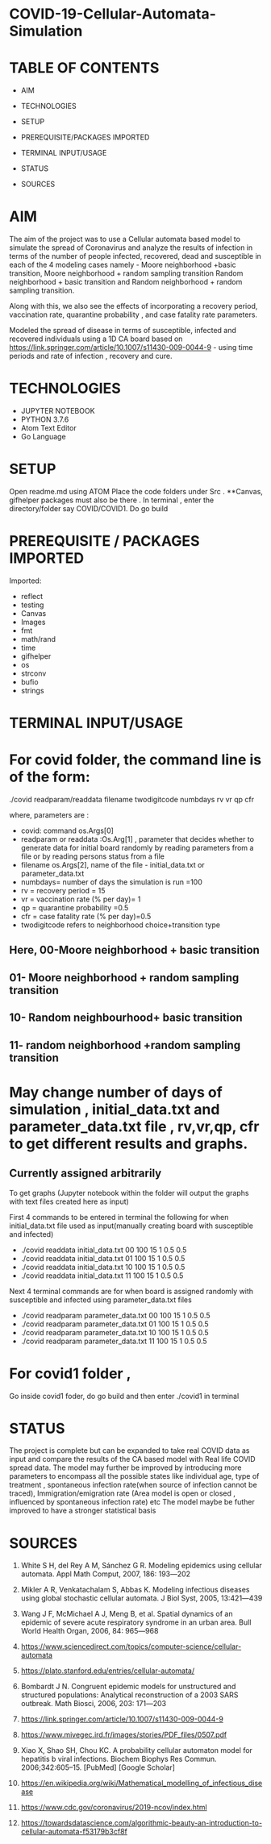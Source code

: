 # COVID-19-Cellular-Automata-Simulation
# TABLE OF CONTENTS

- AIM

- TECHNOLOGIES

- SETUP

- PREREQUISITE/PACKAGES IMPORTED

- TERMINAL INPUT/USAGE

- STATUS

- SOURCES


# AIM

The aim of the project was to use a Cellular automata based model to simulate the spread of Coronavirus and analyze the results of infection in terms of the number of people infected, recovered, dead and susceptible in each of the 4 modeling cases namely - Moore neighborhood +basic transition, Moore neighborhood + random sampling transition
Random neighborhood + basic transition and Random neighborhood + random sampling transition.

Along with this, we also see the effects of incorporating a recovery period, vaccination rate, quarantine probability , and case fatality rate parameters.

Modeled the spread of disease in terms of susceptible, infected and recovered individuals using a 1D CA board based on  https://link.springer.com/article/10.1007/s11430-009-0044-9 - using time periods and rate of infection , recovery and cure.


# TECHNOLOGIES
- JUPYTER NOTEBOOK
- PYTHON 3.7.6
- Atom Text Editor
- Go Language 


# SETUP
Open readme.md using ATOM
Place the code folders under Src .
**Canvas, gifhelper packages must also be there .
In terminal , enter the directory/folder say COVID/COVID1. Do go build


# PREREQUISITE / PACKAGES IMPORTED

Imported:
- reflect
- testing
- Canvas
- Images
- fmt
- math/rand
- time
- gifhelper
- os
- strconv
- bufio
- strings

# TERMINAL INPUT/USAGE

# For covid folder, the command line is of the form:

./covid readparam/readdata filename twodigitcode numbdays rv vr qp cfr

where, parameters are :

- covid: command os.Args[0]
- readparam or readdata :Os.Arg[1] , parameter that decides whether to generate data for initial board randomly by reading parameters from a file  or by reading persons status from a file
- filename os.Args[2], name of the file - initial_data.txt or parameter_data.txt
- numbdays= number of days the simulation is run =100
- rv = recovery period = 15
- vr = vaccination rate (% per day)= 1
- qp = quarantine probability =0.5
- cfr = case fatality rate (% per day)=0.5
- twodigitcode refers to neighborhood choice+transition type

## Here, 00-Moore neighborhood + basic transition

## 01- Moore neighborhood + random sampling transition

## 10- Random neighbourhood+ basic transition

## 11- random neighborhood +random sampling transition



# May change number of days of simulation , initial_data.txt and parameter_data.txt file , rv,vr,qp, cfr to get different results and graphs.

## Currently assigned arbitrarily


To get graphs (Jupyter notebook within the folder will output the graphs with text files created here as input)

First 4 commands to be entered in terminal the following for when initial_data.txt file used as input(manually creating board with susceptible and infected)

- ./covid readdata initial_data.txt 00 100 15 1 0.5 0.5
- ./covid readdata initial_data.txt 01 100 15 1 0.5 0.5
- ./covid readdata initial_data.txt 10 100 15 1 0.5 0.5
- ./covid readdata initial_data.txt 11 100 15 1 0.5 0.5




Next 4 terminal commands are for when board is assigned randomly with susceptible and infected using parameter_data.txt files

- ./covid readparam parameter_data.txt 00 100 15 1 0.5 0.5
- ./covid readparam parameter_data.txt 01 100 15 1 0.5 0.5
- ./covid readparam parameter_data.txt 10 100 15 1 0.5 0.5
- ./covid readparam parameter_data.txt 11 100 15 1 0.5 0.5




# For covid1 folder ,

Go inside covid1 foder, do go build and then enter ./covid1 in terminal




# STATUS

The project is complete but can be expanded to take real COVID data as input and compare the results of the CA based model with Real life COVID spread data.
The model may further be improved by introducing more parameters to encompass all the possible states like individual age, type of treatment , spontaneous infection rate(when source of infection cannot be traced), Immigration/emigration rate (Area model is open or closed , influenced by spontaneous infection rate) etc
The model maybe be futher improved to have a stronger statistical basis




# SOURCES

1.    White S H, del Rey A M, Sánchez G R. Modeling epidemics using cellular automata. Appl Math Comput, 2007, 186: 193―202
2.    Mikler A R, Venkatachalam S, Abbas K. Modeling infectious diseases using global stochastic cellular automata. J Biol Syst, 2005, 13:421―439
3.    Wang J F, McMichael A J, Meng B, et al. Spatial dynamics of an epidemic of severe acute respiratory syndrome in an urban area. Bull World Health Organ, 2006,   84: 965―968
4. https://www.sciencedirect.com/topics/computer-science/cellular-automata
5. https://plato.stanford.edu/entries/cellular-automata/
6.    Bombardt J N. Congruent epidemic models for unstructured and structured populations: Analytical reconstruction of a 2003 SARS outbreak. Math Biosci, 2006, 203: 171―203

7. https://link.springer.com/article/10.1007/s11430-009-0044-9
8. https://www.mivegec.ird.fr/images/stories/PDF_files/0507.pdf
9.  Xiao X, Shao SH, Chou KC. A probability cellular automaton model for hepatitis b viral infections. Biochem Biophys Res Commun. 2006;342:605–15. [PubMed] [Google Scholar]
10. https://en.wikipedia.org/wiki/Mathematical_modelling_of_infectious_disease
11. https://www.cdc.gov/coronavirus/2019-ncov/index.html
12. https://towardsdatascience.com/algorithmic-beauty-an-introduction-to-cellular-automata-f53179b3cf8f
